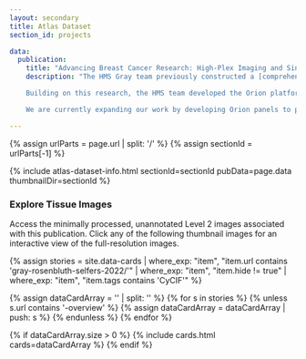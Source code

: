 ```yaml
---
layout: secondary
title: Atlas Dataset
section_id: projects

data:
  publication:
    title: "Advancing Breast Cancer Research: High-Plex Imaging and Single-Cell Profiling for Early Detection and Biomarker Discovery"
    description: "The HMS Gray team previously constructed a [comprehensive human breast atlas](https://www.graybrcaatlas.org/atlas-datasets/gray-rosenbluth-selfors-2022/) by integrating single-cell proteomics and transcriptomics, which revealed distinct epithelial subtypes linked to age, parity, and BRCA2 mutation status. A significant discovery from this work was the identification of basal-luminal (BL) alveolar cells, a hybrid cell population that expresses both basal/myoepithelial and luminal markers, demonstrating low transcriptional lineage fidelity. These cells accumulate with age, are regulated by TGFβ signaling, and exhibit gene expression profiles similar to basal-like breast cancers, suggesting a potential role in tumor initiation and progression. <br><br>

    Building on this research, the HMS team developed the Orion platform, a high-plex immunofluorescence imaging system capable of capturing same-section imaging of H&E-stained and multiplexed immunofluorescence (IF) imaging in whole-slide formats. By integrating immunofluorescence with traditional histology, we demonstrated its ability to enhance biomarker discovery for predicting disease progression. The findings underscore the promise of multimodal tissue imaging in improving diagnostic precision, prognostic accuracy, and biomarker development in oncology. <br><br>

    We are currently expanding our work by developing Orion panels to profile large cohorts of BRCA samples. The primary objective is to identify early-stage lesions using cutting-edge single-cell technology, which may pave the way for early detection strategies for BRCA-associated carcinogenesis and provide potential therapeutic insights for affected patients. In our pilot study, we successfully profiled 15 BRCA patient samples and 3 wild-type controls, using two distinct Orion panels followed by H&E histology. This dataset represents an unprecedented resource for understanding the biological and histological underpinnings of early cancer development, offering critical insights into BRCA-driven tumorigenesis."

---
```


{% assign urlParts = page.url | split: '/' %}
{% assign sectionId = urlParts[-1] %}

{% include atlas-dataset-info.html
    sectionId=sectionId
    pubData=page.data
    thumbnailDir=sectionId %}

### Explore Tissue Images
Access the minimally processed, unannotated Level 2 images associated with this publication. Click any of the following thumbnail images for an interactive view of the full-resolution images.

{%
    assign stories = site.data-cards
    | where_exp: "item", "item.url contains 'gray-rosenbluth-selfers-2022/'"
    | where_exp: "item", "item.hide != true"
    | where_exp: "item", "item.tags contains 'CyCIF'"
%}

{% assign dataCardArray = '' | split: '' %}
{% for s in stories %}
  {% unless s.url contains '-overview' %}
    {% assign dataCardArray = dataCardArray | push: s %}
  {% endunless %}
{% endfor %}

{% if dataCardArray.size > 0 %}
  {% include cards.html cards=dataCardArray %}
{% endif %}
